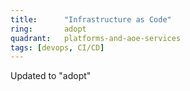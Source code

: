 ```yaml
---
title:      "Infrastructure as Code"
ring:       adopt
quadrant:   platforms-and-aoe-services
tags: [devops, CI/CD]
---
```


Updated to "adopt"
